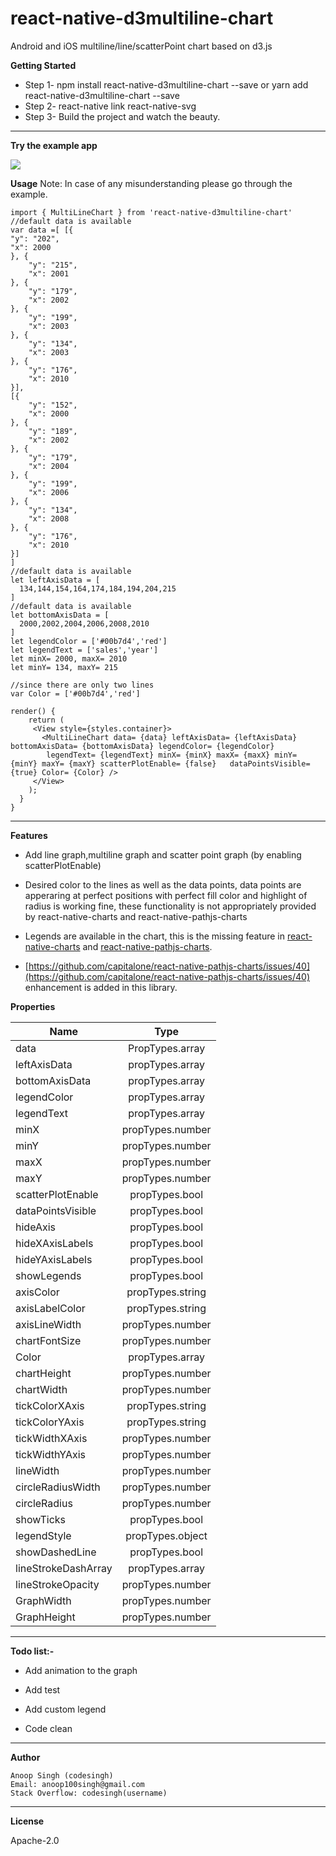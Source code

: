 # react-native-d3multiline-chart
Android and iOS multiline/line/scatterPoint chart based on d3.js

**Getting Started**

 - Step 1- npm install react-native-d3multiline-chart --save or yarn add react-native-d3multiline-chart --save
 - Step 2- react-native link react-native-svg
 - Step 3- Build the project and watch the beauty.
 
----------

**Try the example app**

![](https://github.com/codesinghanoop/react-native-d3multiline-chart/blob/master/Images/example.png)

**Usage**
Note: In case of any misunderstanding please go through the example.

    import { MultiLineChart } from 'react-native-d3multiline-chart'
    //default data is available 
    var data =[ [{
    "y": "202",
    "x": 2000
    }, {
        "y": "215",
        "x": 2001
    }, {
        "y": "179",
        "x": 2002
    }, {
        "y": "199",
        "x": 2003
    }, {
        "y": "134",
        "x": 2003
    }, {
        "y": "176",
        "x": 2010
    }],
    [{
        "y": "152",
        "x": 2000
    }, {
        "y": "189",
        "x": 2002
    }, {
        "y": "179",
        "x": 2004
    }, {
        "y": "199",
        "x": 2006
    }, {
        "y": "134",
        "x": 2008
    }, {
        "y": "176",
        "x": 2010
    }]
    ]
    //default data is available 
    let leftAxisData = [
      134,144,154,164,174,184,194,204,215
    ]
    //default data is available 
    let bottomAxisData = [
      2000,2002,2004,2006,2008,2010
    ]
    let legendColor = ['#00b7d4','red']
    let legendText = ['sales','year']
    let minX= 2000, maxX= 2010
    let minY= 134, maxY= 215

    //since there are only two lines
    var Color = ['#00b7d4','red']

    render() {
        return (
         <View style={styles.container}>
           <MultiLineChart data= {data} leftAxisData= {leftAxisData} bottomAxisData= {bottomAxisData} legendColor= {legendColor}
            legendText= {legendText} minX= {minX} maxX= {maxX} minY= {minY} maxY= {maxY} scatterPlotEnable= {false}   dataPointsVisible= {true} Color= {Color} />
         </View>
        );
      }
    }

----------

**Features**

 -  Add line graph,multiline graph and scatter point graph (by enabling scatterPlotEnable)

 -  Desired color to the lines as well as the data points, data points are apperaring at perfect positions with perfect fill color and highlight of radius is working fine, these functionality is not appropriately provided by react-native-charts and  react-native-pathjs-charts
 
 -  Legends are available in the chart, this is the missing feature in [react-native-charts](https://github.com/tomauty/react-native-chart) and [react-native-pathjs-charts](https://github.com/capitalone/react-native-pathjs-charts).
 
 -  [https://github.com/capitalone/react-native-pathjs-charts/issues/40](https://github.com/capitalone/react-native-pathjs-charts/issues/40) enhancement is added in this library.
 
**Properties**


|  Name         | Type          |
| ------------- |:-------------:| 
| data   | PropTypes.array|
| leftAxisData      | propTypes.array |
| bottomAxisData      | propTypes.array |
| legendColor      | propTypes.array |
| legendText      | propTypes.array |
| minX      | propTypes.number |
| minY      | propTypes.number |
| maxX      | propTypes.number |
| maxY      | propTypes.number |
| scatterPlotEnable | propTypes.bool |
| dataPointsVisible | propTypes.bool |
| hideAxis | propTypes.bool |
| hideXAxisLabels | propTypes.bool |
| hideYAxisLabels | propTypes.bool |
| showLegends | propTypes.bool |
| axisColor | propTypes.string |
| axisLabelColor | propTypes.string |
| axisLineWidth | propTypes.number |
| chartFontSize | propTypes.number |
| Color | propTypes.array |
| chartHeight | propTypes.number |
| chartWidth | propTypes.number |
| tickColorXAxis | propTypes.string |
| tickColorYAxis | propTypes.string |
| tickWidthXAxis | propTypes.number |
| tickWidthYAxis | propTypes.number |
| lineWidth | propTypes.number |
| circleRadiusWidth | propTypes.number |
| circleRadius | propTypes.number |
| showTicks | propTypes.bool |
| legendStyle | propTypes.object |
| showDashedLine | propTypes.bool |
| lineStrokeDashArray | propTypes.array |
| lineStrokeOpacity | propTypes.number |
| GraphWidth | propTypes.number |
| GraphHeight | propTypes.number |

----------

**Todo list:-**  

 -  Add animation to the graph

 -  Add test
 
 -  Add custom legend
 
 -  Code clean

----------

**Author**

    Anoop Singh (codesingh)
    Email: anoop100singh@gmail.com
    Stack Overflow: codesingh(username)
    
----------    

**License**
    
Apache-2.0
